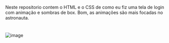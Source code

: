Neste repositorio contem o HTML e o CSS de como eu fiz uma tela de login com animação e sombras de box. Bom, as animações são mais focadas no astronauta.
#
![image](https://user-images.githubusercontent.com/117082302/208781219-b9a32b7e-9b12-44ee-a88c-f18206fec45c.png)
